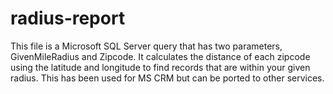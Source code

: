 # radius-report
This file is a Microsoft SQL Server query that has two parameters, GivenMileRadius and Zipcode. It calculates the distance of each zipcode using the latitude and longitude to find records that are within your given radius. This has been used for MS CRM but can be ported to other services.
